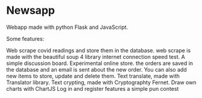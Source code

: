 # Newsapp
Webapp made with python Flask and JavaScript.

Some features:

Web scrape covid readings and store them in the database. web scrape is made with the beautiful soup 4 library
internet connection speed test.
A simple discussion board.
Experimental online store. the orders are saved in the database and an email is sent about the new order. You can also add new items to store, update and delete them.
Text translate, made with Translator library.
Text crypting, made with Cryptographty Fernet.
Draw own charts with ChartJS
Log in and register features
a simple pun contest